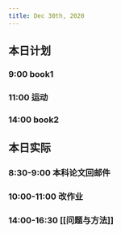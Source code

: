 ```yaml
---
title: Dec 30th, 2020
---
```


## 本日计划
### 9:00 book1
### 11:00 运动
### 14:00 book2
## 本日实际
### 8:30-9:00 本科论文回邮件
### 10:00-11:00 改作业
### 14:00-16:30 [[问题与方法]]
### 
